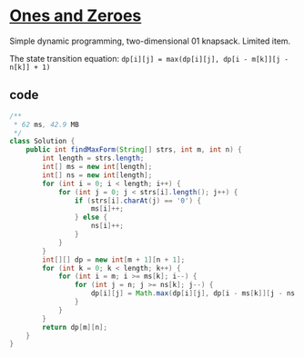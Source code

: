 # [Ones and Zeroes](https://leetcode.com/problems/ones-and-zeroes/)

Simple dynamic programming, two-dimensional 01 knapsack. Limited item.

The state transition equation: `dp[i][j] = max(dp[i][j], dp[i - m[k]][j - n[k]] + 1)`

## code

```java
/**
 * 62 ms, 42.9 MB
 */
class Solution {
    public int findMaxForm(String[] strs, int m, int n) {
        int length = strs.length;
        int[] ms = new int[length];
        int[] ns = new int[length];
        for (int i = 0; i < length; i++) {
            for (int j = 0; j < strs[i].length(); j++) {
                if (strs[i].charAt(j) == '0') {
                    ms[i]++;
                } else {
                    ns[i]++;
                }
            }
        }
        int[][] dp = new int[m + 1][n + 1];
        for (int k = 0; k < length; k++) {
            for (int i = m; i >= ms[k]; i--) {
                for (int j = n; j >= ns[k]; j--) {
                    dp[i][j] = Math.max(dp[i][j], dp[i - ms[k]][j - ns[k]] + 1);
                }
            }
        }
        return dp[m][n];
    }
}
```